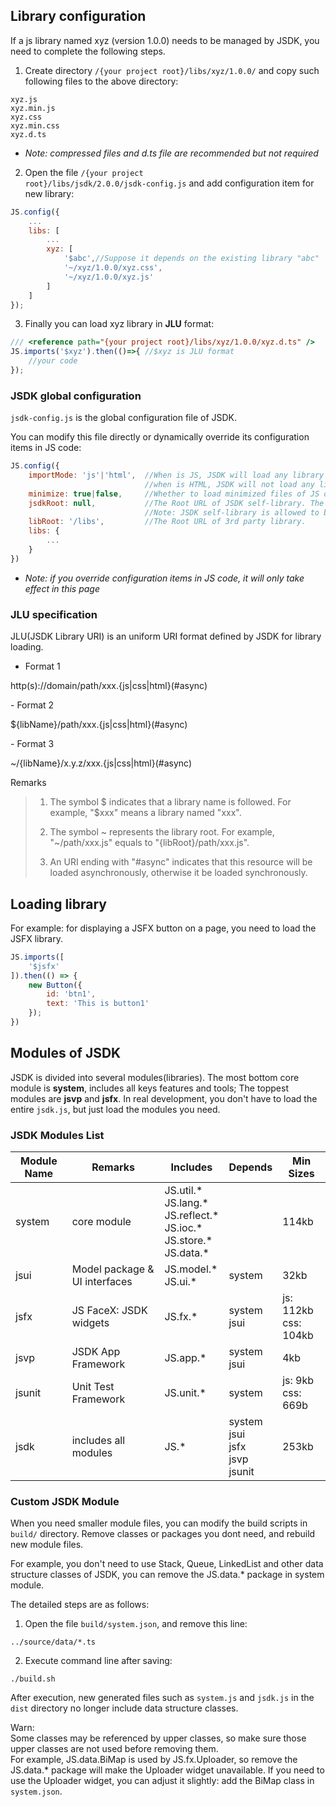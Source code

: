 
## Library configuration
If a js library named xyz (version 1.0.0) needs to be managed by JSDK, you need to complete the following steps.

1. Create directory <code>/{your project root}/libs/xyz/1.0.0/</code> and copy such following files to the above directory:

```
xyz.js
xyz.min.js
xyz.css
xyz.min.css
xyz.d.ts
```
- *Note: compressed files and d.ts file are recommended but not required*

2. Open the file <code>/{your project root}/libs/jsdk/2.0.0/jsdk-config.js</code> and add configuration item for new library:

```javascript
JS.config({
    ...
    libs: [
        ...
        xyz: [
            '$abc',//Suppose it depends on the existing library "abc"
            '~/xyz/1.0.0/xyz.css',
            '~/xyz/1.0.0/xyz.js'
        ]
    ]
});
```

3. Finally you can load xyz library in <b>JLU</b> format:

```javascript
/// <reference path="{your project root}/libs/xyz/1.0.0/xyz.d.ts" /> 
JS.imports('$xyz').then(()=>{ //$xyz is JLU format
    //your code
});
```
### JSDK global configuration
<code>jsdk-config.js</code> is the global configuration file of JSDK.<br>

You can modify this file directly or dynamically override its configuration items in JS code:
```javascript
JS.config({
    importMode: 'js'|'html',  //When is JS, JSDK will load any library dynamically;
                              //when is HTML, JSDK will not load any library dynamically because any library was loaded statically in HTML.
    minimize: true|false,     //Whether to load minimized files of JS or CSS(load their ".min" file automatically)
    jsdkRoot: null,           //The Root URL of JSDK self-library. The default is null means JSDK deploy in the libRoot directory. 
                              //Note: JSDK self-library is allowed to be deployed outside the libRoot directory
    libRoot: '/libs',         //The Root URL of 3rd party library. 
    libs: {
        ...
    }
})    
```
- *Note: if you override configuration items in JS code, it will only take effect in this page*

### JLU specification
JLU(JSDK Library URI) is an uniform URI format defined by JSDK for library loading.

- Format 1
<p class="warn">
http(s)://domain/path/xxx.{js|css|html}(#async)
</p>
- Format 2
<p class="warn">
${libName}/path/xxx.{js|css|html}(#async)
</p>
- Format 3
<p class="warn">
~/{libName}/x.y.z/xxx.{js|css|html}(#async)
</p>

Remarks
> 1. The symbol $ indicates that a library name is followed. For example, "$xxx" means a library named "xxx".
>
> 2. The symbol ~ represents the library root. For example, "~/path/xxx.js" equals to "{libRoot}/path/xxx.js".
>
> 3. An URI ending with "#async" indicates that this resource will be loaded asynchronously, otherwise it be loaded synchronously.

## Loading library
For example: for displaying a JSFX button on a page, you need to load the JSFX library. 
```javascript
JS.imports([
    '$jsfx'
]).then(() => {
    new Button({
        id: 'btn1',
        text: 'This is button1'
    });
})    
```

## Modules of JSDK
JSDK is divided into several modules(libraries).
The most bottom core module is <b>system</b>, includes all keys features and tools;
The toppest modules are <b>jsvp</b> and <b>jsfx</b>. 
In real development, you don't have to load the entire <code>jsdk.js</code>, but just load the modules you need.

### JSDK Modules List
Module Name|Remarks|Includes|Depends|Min Sizes
---|---|---|---|---
system|core module|JS.util.* <br>JS.lang.* <br>JS.reflect.* <br>JS.ioc.* <br>JS.store.* <br>JS.data.* ||114kb
jsui|Model package & UI interfaces|JS.model.* <br>JS.ui.* |system |32kb
jsfx|JS FaceX: JSDK widgets |JS.fx.* |system<br>jsui|js: 112kb<br>css: 104kb
jsvp|JSDK App Framework|JS.app.* |system<br>jsui|4kb
jsunit|Unit Test Framework|JS.unit.* |system|js: 9kb<br>css: 669b
jsdk|includes all modules|JS.* |system<br>jsui<br>jsfx<br>jsvp<br>jsunit|253kb

### Custom JSDK Module 
When you need smaller module files, you can modify the build scripts in <code>build/</code> directory. 
Remove classes or packages you dont need, and rebuild new module files.

For example, you don't need to use Stack, Queue, LinkedList and other data structure classes of JSDK, you can remove the JS.data.* package in system module.

The detailed steps are as follows:
1. Open the file <code>build/system.json</code>, and remove this line:

```
../source/data/*.ts
```

2. Execute command line after saving: 

```
./build.sh
```
After execution, new generated files such as <code>system.js</code> and <code>jsdk.js</code> in the <code>dist</code> directory no longer include data structure classes.

<p class='tip'>
Warn:<br>
Some classes may be referenced by upper classes, so make sure those upper classes are not used before removing them.<br>
For example, JS.data.BiMap is used by JS.fx.Uploader, so remove the JS.data.* package will make the Uploader widget unavailable.
If you need to use the Uploader widget, you can adjust it slightly: add the BiMap class in <code>system.json</code>.
</p>

